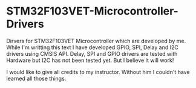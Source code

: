 # STM32F103VET-Microcontroller-Drivers
Dirvers for STM32F103VET Microcontroller which are developed by me. While I'm writting this text I have developed GPIO, SPI, Delay and I2C drivers using CMSIS API. Delay, SPI and GPIO drivers are tested with Hardware but I2C has not been tested yet. But I believe It will work!

I would like to give all credits to my instructor. Without him I couldn't have learned all those things.

